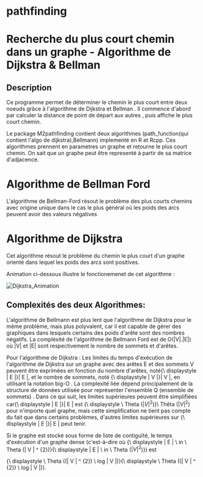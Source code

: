 # pathfinding
# Recherche du plus court chemin dans un graphe - Algorithme de Dijkstra & Bellman

## Description
Ce programme permet de déterminer le chemin le plus court entre deux noeuds grâce à l'algorithme de Dijkstra et Bellman . Il commence d'abord par calculer la distance de point de départ aux autres , puis affiche le plus court chemin.

Le package M2pathfinding contient deux algorithmes (path_function(qui contient l'algo de dijkstra),Bellmann) implementé en R et Rcpp.
Ces algorithmes prennent en parametres un graphe et retourne le plus court chemin. On sait que un graphe peut être representé à partir de sa matrice d'adjacence.


# Algorithme de Bellman Ford

L'algorithme de Bellman-Ford résout le problème des plus courts chemins avec origine unique
dans le cas le plus général où les poids des arcs peuvent avoir des valeurs négatives

# Algorithme de Dijkstra
Cet algorithme résout le problème du chemin le plus court d'un graphe orienté  dans lequel les poids des arcs sont positives.

Animation ci-dessous illustre le fonctionemenet de cet algorithme :

![Dijkstra_Animation](https://user-images.githubusercontent.com/75957755/104924965-76eed300-599e-11eb-9ab8-c849a5fa9b7e.gif)


## Complexités des deux Algorithmes:

L'algorithme de Bellmann est plus lent que l'algorithme de Dijkstra pour le même problème, mais plus polyvalent, car il est capable de gérer des graphiques dans lesquels certains des poids d'arête sont des nombres négatifs.
La compléxité de l'algorithme de Bellmann Ford est de O(|V|.|E|) où |V| et |E| sont respectivement le nombre de sommets et d'arêtes.

Pour l'algorithme de Dijkstra : Les limites du temps d'exécution de l'algorithme de Dijkstra sur un graphe avec des arêtes E et des sommets V peuvent être exprimées en fonction du nombre d'arêtes, noté{\ displaystyle | E |}| E |, et le nombre de sommets, noté {\ displaystyle | V |}| V |, en utilisant la notation big-O . La complexité liée dépend principalement de la structure de données utilisée pour représenter l'ensemble Q (ensemble de sommets) . Dans ce qui suit, les limites supérieures peuvent être simplifiées car{\ displaystyle | E |}| E | est {\ displaystyle \ Theta ($| V | ^ {2}$)}\ Thêta ($| V | ^ {2}$) pour n'importe quel graphe, mais cette simplification ne tient pas compte du fait que dans certains problèmes, d'autres limites supérieures sur {\ displaystyle | E |}| E | peut tenir.

Si le graphe est stocké sous forme de liste de contiguïté, le temps d'exécution d'un graphe dense (c'est-à-dire où {\ displaystyle | E | \ in \ Theta (| V | ^ {2})}{\ displaystyle | E | \ in \ Theta ($| V | ^ {2}$)}) est

{\ displaystyle \ Theta ((| V | ^ {2}) \ log | V |)}{\ displaystyle \ Theta ((| V | ^ {2}) \ log | V |)}.



